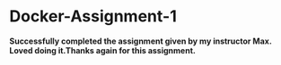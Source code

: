# Docker-Assignment-1

**Successfully completed the assignment given by my instructor Max. Loved doing it.Thanks again for this assignment.**
